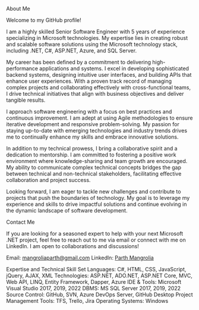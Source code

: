 About Me

Welcome to my GitHub profile!

I am a highly skilled Senior Software Engineer with 5 years of experience specializing in Microsoft technologies. My expertise lies in creating robust and scalable software solutions using the Microsoft technology stack, including .NET, C#, ASP.NET, Azure, and SQL Server.

My career has been defined by a commitment to delivering high-performance applications and systems. I excel in developing sophisticated backend systems, designing intuitive user interfaces, and building APIs that enhance user experiences. With a proven track record of managing complex projects and collaborating effectively with cross-functional teams, I drive technical initiatives that align with business objectives and deliver tangible results.

I approach software engineering with a focus on best practices and continuous improvement. I am adept at using Agile methodologies to ensure iterative development and responsive problem-solving. My passion for staying up-to-date with emerging technologies and industry trends drives me to continually enhance my skills and embrace innovative solutions.

In addition to my technical prowess, I bring a collaborative spirit and a dedication to mentorship. I am committed to fostering a positive work environment where knowledge-sharing and team growth are encouraged. My ability to communicate complex technical concepts bridges the gap between technical and non-technical stakeholders, facilitating effective collaboration and project success.

Looking forward, I am eager to tackle new challenges and contribute to projects that push the boundaries of technology. My goal is to leverage my experience and skills to drive impactful solutions and continue evolving in the dynamic landscape of software development.

Contact Me

If you are looking for a seasoned expert to help with your next Microsoft .NET project, feel free to reach out to me via email or connect with me on LinkedIn. I am open to collaborations and discussions!

Email: mangroliaparth@gmail.com
LinkedIn: [Parth Mangrolia](https://www.linkedin.com/in/parth-mangrolia-pm/)

Expertise and Technical Skill Set
Languages: C#, HTML, CSS, JavaScript, jQuery, AJAX, XML
Technologies: ASP.NET, ADO.NET, ASP.NET Core, MVC, Web API, LINQ, Entity Framework, Dapper, Azure
IDE & Tools: Microsoft Visual Studio 2017, 2019, 2022
DBMS: MS SQL Server 2017, 2019, 2022
Source Control: GitHub, SVN, Azure DevOps Server, GitHub Desktop
Project Management Tools: TFS, Trello, Jira
Operating Systems: Windows
